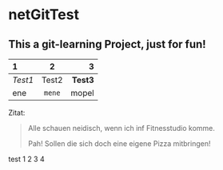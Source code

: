 # netGitTest

## This a git-learning Project, just for fun!

|1|2|3|
|:---|:---:|---:|
|_Test1_|Test2|**Test3**|
|ene|`mene`|mopel|

Zitat:
> Alle schauen neidisch, wenn ich inf Fitnesstudio komme.<p>
> Pah! Sollen die sich doch eine eigene Pizza mitbringen!

test
1
2
3
4

